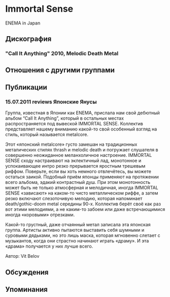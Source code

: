 # Immortal Sense

ENEMA in Japan

## Дискография

### "Call It Anything" 2010, Melodic Death Metal




## Отношения с другими группами


## Публикации

### 15.07.2011 reviews Японские Янусы

<P>Группа, известная в Японии как ENEMA, прислала нам свой дебютный альбом “Call It Anything”, который в остальных местах распространяется под вывеской IMMORTAL SENSE. Коллектив представляет нашему вниманию какой-то свой особенный взгляд на стиль, который называется metalcore.</P>
<P>Этот «японский metalcore» густо замешан на традиционных металических стилях thrash и melodic death и погружает слушателя в совершенно неожиданное меланхоличное настроение. IMMORTAL SENSE сходу настраивают на эклектичный лад, монотонное и успокаивающее интро резко прерывается яростным трешевым риффом. Поверьте, если вы хоть немного отвлечётесь, вы можете остаться заикой. Подобный приём японцы применяют на протяжении всего альбома, эдакий контрастный душ. При этом монотонность может быть не только атмосферная и мелодичная, иногда IMMORTAL SENSE «зависают» на каком-то чисто металлическом риффе, а затем резко включают слезоточивую мелодию, которая напоминает death/gothic-doom metal середины 90-х. Коллектив берёт своё как раз вот этими мелодиями, а не каким-то забоем или даже встречающимися иногда «коровыми» отрезками. </P>
<P>Какой-то грустный, даже отчаянный метал записала эта японская группа. Артисты активно пытаются выставить себя шумными и суровыми дядьками, но это лишь маска, которая мгновенно слетает с музыкантов, когда они страстно начинают играть «драму». И эта «драма» получается у них лучше всего.</P>
Автор: Vit Belov


## Обсуждения


## Упоминания

